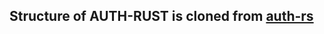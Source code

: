 ## Structure of AUTH-RUST is cloned from  [auth-rs](https://github.com/Opserva-io/auth-rs/tree/master)